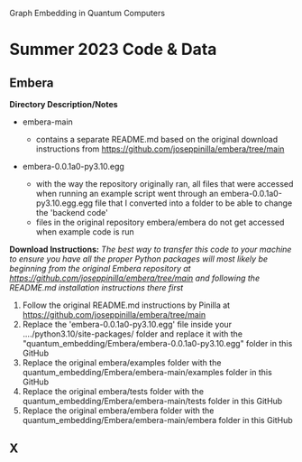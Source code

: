 Graph Embedding in Quantum Computers

Summer 2023 Code & Data
========================

Embera
------

**Directory Description/Notes**
* embera-main
	- contains a separate README.md based on the original download instructions from https://github.com/joseppinilla/embera/tree/main

* embera-0.0.1a0-py3.10.egg
	- with the way the repository originally ran, all files that were accessed when running an example script went through an embera-0.0.1a0-py3.10.egg.egg file that I converted into a folder to be able to change the 'backend code'
	- files in the original repository embera/embera do not get accessed when example code is run

**Download Instructions:**
*The best way to transfer this code to your machine to ensure you have all the proper Python packages will most likely be beginning from the original Embera repository at https://github.com/joseppinilla/embera/tree/main and following the README.md installation instructions there first*

1. Follow the original README.md instructions by Pinilla at https://github.com/joseppinilla/embera/tree/main 
2. Replace the 'embera-0.0.1a0-py3.10.egg' file inside your ..../python3.10/site-packages/ folder and replace it with the "quantum_embedding/Embera/embera-0.0.1a0-py3.10.egg" folder in this GitHub
3. Replace the original embera/examples folder with the quantum_embedding/Embera/embera-main/examples folder in this GitHub
4. Replace the original embera/tests folder with the quantum_embedding/Embera/embera-main/tests folder in this GitHub
5. Replace the original embera/embera folder with the quantum_embedding/Embera/embera-main/embera folder in this GitHub

X
-


